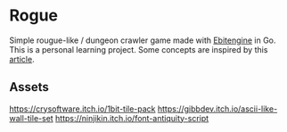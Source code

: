 # Rogue

Simple rougue-like / dungeon crawler game made with [Ebitengine](https://ebitengine.org/) in Go. This is a personal learning project. Some concepts are inspired by this [article](https://threedots.tech/post/making-games-in-go/).

## Assets

https://crysoftware.itch.io/1bit-tile-pack
https://gibbdev.itch.io/ascii-like-wall-tile-set
https://ninjikin.itch.io/font-antiquity-script
